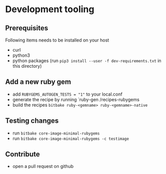 # Development tooling

## Prerequisites

Following items needs to be installed on your host

* curl
* python3
* python packages (run `pip3 install --user -f dev-requirements.txt` in this directory)

## Add a new ruby gem

* add `RUBYGEMS_AUTOGEN_TESTS = "1"` to your local.conf
* generate the recipe by running `ruby-gen <path to meta-rubygems>/recipes-rubygems <gemname> <gemversion>
* build the recipes `bitbake ruby-<gemname> ruby-<gemname>-native`

## Testing changes

* run `bitbake core-image-minimal-rubygems`
* run `bitbake core-image-minimal-rubygems -c testimage`

## Contribute

* open a pull request on github
